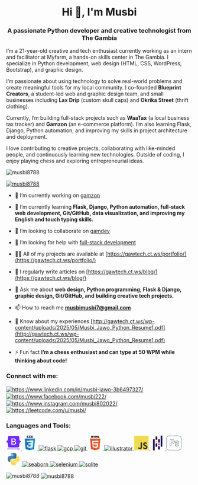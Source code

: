 <h1 align="center">Hi 👋, I'm Musbi</h1>
<h3 align="center">A passionate Python developer and creative technologist from The Gambia</h3>

<p align="left">
I’m a 21-year-old creative and tech enthusiast currently working as an intern and facilitator at Myfarm, a hands-on skills center in The Gambia. I specialize in Python development, web design (HTML, CSS, WordPress, Bootstrap), and graphic design.

I’m passionate about using technology to solve real-world problems and create meaningful tools for my local community. I co-founded **Blueprint Creators**, a student-led web and graphic design team, and small businesses including **Lax Drip** (custom skull caps) and **Okrika Street** (thrift clothing).

Currently, I’m building full-stack projects such as **WaaTax** (a local business tax tracker) and **Gamzon** (an e-commerce platform). I’m also learning Flask, Django, Python automation, and improving my skills in project architecture and deployment.

I love contributing to creative projects, collaborating with like-minded people, and continuously learning new technologies. Outside of coding, I enjoy playing chess and exploring entrepreneurial ideas.
</p>


<p align="left"> <img src="https://komarev.com/ghpvc/?username=musbi8788&label=Profile%20views&color=0e75b6&style=flat" alt="musbi8788" /> </p>

<p align="left"> <a href="https://github.com/ryo-ma/github-profile-trophy"><img src="https://github-profile-trophy.vercel.app/?username=musbi8788" alt="musbi8788" /></a> </p>

- 🔭 I’m currently working on [gamzon](https://github.com/Musbi8788/gamzon.git)

- 🌱 I’m currently learning **Flask, Django, Python automation, full-stack web development, Git/GitHub, data visualization, and improving my English and touch typing skills.**

- 👯 I’m looking to collaborate on [gamdev](https://github.com/Musbi8788/JCC_course_into_to_tech.git)

- 🤝 I’m looking for help with [full-stack development](https://www.freecodecamp.org/)

- 👨‍💻 All of my projects are available at [https://gawtech.ct.ws/portfolio/](https://gawtech.ct.ws/portfolio/)

- 📝 I regularly write articles on [https://gawtech.ct.ws/blog/](https://gawtech.ct.ws/blog/)

- 💬 Ask me about **web design, Python programming, Flask & Django, graphic design, Git/GitHub, and building creative tech projects.**

- 📫 How to reach me **musbimusbi7@gmail.com**

- 📄 Know about my experiences [http://gawtech.ct.ws/wp-content/uploads/2025/05/Musbi_Jawo_Python_Resume1.pdf](http://gawtech.ct.ws/wp-content/uploads/2025/05/Musbi_Jawo_Python_Resume1.pdf)

- ⚡ Fun fact **I’m a chess enthusiast and can type at 50 WPM while thinking about code!**

<h3 align="left">Connect with me:</h3>
<p align="left">
<a href="https://linkedin.com/in/https://www.linkedin.com/in/musbi-jawo-3b6497327/" target="blank"><img align="center" src="https://raw.githubusercontent.com/rahuldkjain/github-profile-readme-generator/master/src/images/icons/Social/linked-in-alt.svg" alt="https://www.linkedin.com/in/musbi-jawo-3b6497327/" height="30" width="40" /></a>
<a href="https://fb.com/https://www.facebook.com/musbi222/" target="blank"><img align="center" src="https://raw.githubusercontent.com/rahuldkjain/github-profile-readme-generator/master/src/images/icons/Social/facebook.svg" alt="https://www.facebook.com/musbi222/" height="30" width="40" /></a>
<a href="https://instagram.com/https://www.instagram.com/musbi802022/" target="blank"><img align="center" src="https://raw.githubusercontent.com/rahuldkjain/github-profile-readme-generator/master/src/images/icons/Social/instagram.svg" alt="https://www.instagram.com/musbi802022/" height="30" width="40" /></a>
<a href="https://www.leetcode.com/https://leetcode.com/u/musbi/" target="blank"><img align="center" src="https://raw.githubusercontent.com/rahuldkjain/github-profile-readme-generator/master/src/images/icons/Social/leet-code.svg" alt="https://leetcode.com/u/musbi/" height="30" width="40" /></a>
</p>

<h3 align="left">Languages and Tools:</h3>
<p align="left"> <a href="https://getbootstrap.com" target="_blank" rel="noreferrer"> <img src="https://raw.githubusercontent.com/devicons/devicon/master/icons/bootstrap/bootstrap-plain-wordmark.svg" alt="bootstrap" width="40" height="40"/> </a> <a href="https://www.w3schools.com/css/" target="_blank" rel="noreferrer"> <img src="https://raw.githubusercontent.com/devicons/devicon/master/icons/css3/css3-original-wordmark.svg" alt="css3" width="40" height="40"/> </a> <a href="https://flask.palletsprojects.com/" target="_blank" rel="noreferrer"> <img src="https://www.vectorlogo.zone/logos/pocoo_flask/pocoo_flask-icon.svg" alt="flask" width="40" height="40"/> </a> <a href="https://cloud.google.com" target="_blank" rel="noreferrer"> <img src="https://www.vectorlogo.zone/logos/google_cloud/google_cloud-icon.svg" alt="gcp" width="40" height="40"/> </a> <a href="https://git-scm.com/" target="_blank" rel="noreferrer"> <img src="https://www.vectorlogo.zone/logos/git-scm/git-scm-icon.svg" alt="git" width="40" height="40"/> </a> <a href="https://www.w3.org/html/" target="_blank" rel="noreferrer"> <img src="https://raw.githubusercontent.com/devicons/devicon/master/icons/html5/html5-original-wordmark.svg" alt="html5" width="40" height="40"/> </a> <a href="https://www.adobe.com/in/products/illustrator.html" target="_blank" rel="noreferrer"> <img src="https://www.vectorlogo.zone/logos/adobe_illustrator/adobe_illustrator-icon.svg" alt="illustrator" width="40" height="40"/> </a> <a href="https://developer.mozilla.org/en-US/docs/Web/JavaScript" target="_blank" rel="noreferrer"> <img src="https://raw.githubusercontent.com/devicons/devicon/master/icons/javascript/javascript-original.svg" alt="javascript" width="40" height="40"/> </a> <a href="https://pandas.pydata.org/" target="_blank" rel="noreferrer"> <img src="https://raw.githubusercontent.com/devicons/devicon/2ae2a900d2f041da66e950e4d48052658d850630/icons/pandas/pandas-original.svg" alt="pandas" width="40" height="40"/> </a> <a href="https://www.photoshop.com/en" target="_blank" rel="noreferrer"> <img src="https://raw.githubusercontent.com/devicons/devicon/master/icons/photoshop/photoshop-line.svg" alt="photoshop" width="40" height="40"/> </a> <a href="https://www.python.org" target="_blank" rel="noreferrer"> <img src="https://raw.githubusercontent.com/devicons/devicon/master/icons/python/python-original.svg" alt="python" width="40" height="40"/> </a> <a href="https://seaborn.pydata.org/" target="_blank" rel="noreferrer"> <img src="https://seaborn.pydata.org/_images/logo-mark-lightbg.svg" alt="seaborn" width="40" height="40"/> </a> <a href="https://www.selenium.dev" target="_blank" rel="noreferrer"> <img src="https://raw.githubusercontent.com/detain/svg-logos/780f25886640cef088af994181646db2f6b1a3f8/svg/selenium-logo.svg" alt="selenium" width="40" height="40"/> </a> <a href="https://www.sqlite.org/" target="_blank" rel="noreferrer"> <img src="https://www.vectorlogo.zone/logos/sqlite/sqlite-icon.svg" alt="sqlite" width="40" height="40"/> </a> </p>

<p><img align="left" src="https://github-readme-stats.vercel.app/api/top-langs?username=musbi8788&show_icons=true&locale=en&layout=compact" alt="musbi8788" /></p>

<p>&nbsp;<img align="center" src="https://github-readme-stats.vercel.app/api?username=musbi8788&show_icons=true&locale=en" alt="musbi8788" /></p>
